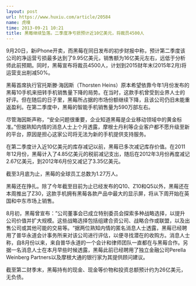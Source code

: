 ```yaml
---
layout: post
url: https://www.huxiu.com/article/20584
name: 虎嗅
time: 2013-09-21 10:21
title: 黑莓继续坠落。二季度净亏损预计近10亿美元，将裁员4500人
---
```

9月20日，新iPhone开卖，而黑莓在同日发布的初步财报中称，预计第二季度该公司的净运营亏损最多达到了9.95亿美元，销售额为16亿美元左右，远低于分析师此前预期。同时，黑莓宣布将裁员4500人，计划到2015财年末(2015年2月)将运营支出削减50%。

黑莓首席执行官托斯滕·海因斯（Thorsten Heins）原本希望依靠今年1月份发布的黑莓10手机来扭转手机销售量下降的局势。在当时，这款手机曾受到业界人士的好评。但在随后的日子里，黑莓所占据的市场份额继续下降，且该公司仍旧未能重返盈利。在第二季度中，黑莓的智能手机销售量为590万部左右。

尽管海因斯声称，“安全问题很重要，企业知道黑莓是企业移动领域中的黄金标准。”但据熟知内情的消息人士上个月透露，摩根士丹利等企业客户都不愿升级至新的平台，原因是担心这家公司将无法为新的手机提供支持服务。

在第二季度计入近10亿美元的库存减记以前，黑莓已多次减记库存价值。在2011年12月份，黑莓计入了4.85亿美元的税前减记支出，随后在2012年3月份再度减记2.67亿美元，到2012年6月份又减记了3.35亿美元。

截至3月底为止，黑莓的全球员工总数为1.27万人。

黑莓还在挣扎。除了今年截至目前为止已经发布的Q10、Z10和Q5以外，黑莓还在本周推出了Z30，这款手机拥有黑莓各款产品中最大的显示屏，将从下周开始在英国和中东市场上销售。

8月初，黑莓曾宣布：”公司董事会已成立特别委员会探索多种战略选择，以提升公司价值并扩大规模。这些战略选择包括组建合资公司、战略合作或联盟，以及出售公司或其他可能的交易等。“据两位熟知内情的匿名消息人士透露，黑莓已经聘用了普华永道会计事务所来对该公司进行评估，以便寻找潜在的收购方。消息人士称，自8月份以来，来自普华永道的一个会计和律师团队一直都在与黑莓合作。另据一名消息人士在本月早些时候透露，黑莓此前已经聘用了独立金融公司Perella Weinberg Partners以及摩根大通的银行家为其提供顾问建议。

截至第二财季末，黑莓持有的现金、现金等价物和投资总额预计约为26亿美元，无负债。

